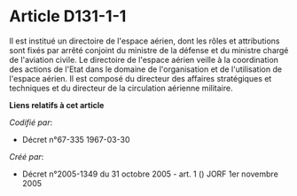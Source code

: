 # Article D131-1-1

Il est institué un directoire de l'espace aérien, dont les rôles et attributions sont fixés par arrêté conjoint du ministre
de la défense et du ministre chargé de l'aviation civile. Le directoire de l'espace aérien veille à la coordination des
actions de l'Etat dans le domaine de l'organisation et de l'utilisation de l'espace aérien. Il est composé du directeur des
affaires stratégiques et techniques et du directeur de la circulation aérienne militaire.

**Liens relatifs à cet article**

_Codifié par_:

  - Décret n°67-335 1967-03-30

_Créé par_:

  - Décret n°2005-1349 du 31 octobre 2005 - art. 1 () JORF 1er novembre 2005
